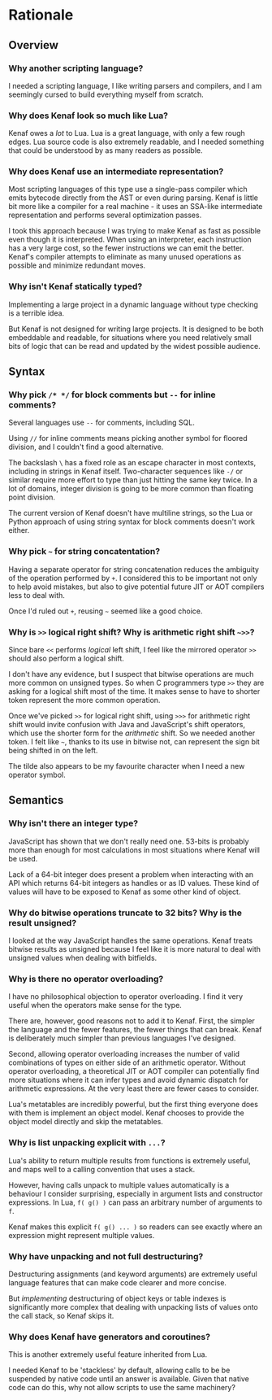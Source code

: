 # Rationale

## Overview

### Why another scripting language?

I needed a scripting language, I like writing parsers and compilers, and I am
seemingly cursed to build everything myself from scratch.

### Why does Kenaf look so much like Lua?

Kenaf owes a *lot* to Lua.  Lua is a great language, with only a few rough
edges.  Lua source code is also extremely readable, and I needed something that
could be understood by as many readers as possible.

### Why does Kenaf use an intermediate representation?

Most scripting languages of this type use a single-pass compiler which emits
bytecode directly from the AST or even during parsing.  Kenaf is little bit
more like a compiler for a real machine - it uses an SSA-like intermediate
representation and performs several optimization passes.

I took this approach because I was trying to make Kenaf as fast as possible
even though it is interpreted.  When using an interpreter, each instruction has
a very large cost, so the fewer instructions we can emit the better.  Kenaf's
compiler attempts to eliminate as many unused operations as possible and
minimize redundant moves.

### Why isn't Kenaf statically typed?

Implementing a large project in a dynamic language without type checking is
a terrible idea.

But Kenaf is not designed for writing large projects.  It is designed to be
both embeddable and readable, for situations where you need relatively small
bits of logic that can be read and updated by the widest possible audience.


## Syntax

### Why pick `/* */` for block comments but `--` for inline comments?

Several languages use `--` for comments, including SQL.

Using `//` for inline comments means picking another symbol for floored
division, and I couldn't find a good alternative.

The backslash `\` has a fixed role as an escape character in most contexts,
including in strings in Kenaf itself. Two-character sequences like `-/` or
similar require more effort to type than just hitting the same key twice.  In a
lot of domains, integer division is going to be more common than floating point
division.

The current version of Kenaf doesn't have multiline strings, so the Lua or
Python approach of using string syntax for block comments doesn't work either.

### Why pick `~` for string concatentation?

Having a separate operator for string concatenation reduces the ambiguity
of the operation performed by `+`.  I considered this to be important not only
to help avoid mistakes, but also to give potential future JIT or AOT compilers
less to deal with.

Once I'd ruled out `+`, reusing `~` seemed like a good choice.

### Why is `>>` logical right shift?  Why is arithmetic right shift `~>>`?

Since bare `<<` performs *logical* left shift, I feel like the mirrored
operator `>>` should also perform a logical shift.

I don't have any evidence, but I suspect that bitwise operations are much more
common on unsigned types.  So when C programmers type `>>` they are asking for
a logical shift most of the time. It makes sense to have to shorter token
represent the more common operation.

Once we've picked `>>` for logical right shift, using `>>>` for arithmetic
right shift would invite confusion with Java and JavaScript's shift operators,
which use the shorter form for the *arithmetic* shift.  So we needed another
token.  I felt like `~`, thanks to its use in bitwise not, can represent the
sign bit being shifted in on the left.

The tilde also appears to be my favourite character when I need a new operator
symbol.


## Semantics

### Why isn't there an integer type?

JavaScript has shown that we don't really need one.  53-bits is probably more
than enough for most calculations in most situations where Kenaf will be used.

Lack of a 64-bit integer does present a problem when interacting with an API
which returns 64-bit integers as handles or as ID values.  These kind of values
will have to be exposed to Kenaf as some other kind of object.

### Why do bitwise operations truncate to 32 bits?  Why is the result unsigned?

I looked at the way JavaScript handles the same operations.  Kenaf treats
bitwise results as unsigned because I feel like it is more natural to deal with
unsigned values when dealing with bitfields.

### Why is there no operator overloading?

I have no philosophical objection to operator overloading.  I find it very
useful when the operators make sense for the type.

There are, however, good reasons not to add it to Kenaf.  First, the simpler
the language and the fewer features, the fewer things that can break.  Kenaf is
deliberately much simpler than previous languages I've designed.

Second, allowing operator overloading increases the number of valid
combinations of types on either side of an arithmetic operator.  Without
operator overloading, a theoretical JIT or AOT compiler can potentially find
more situations where it can infer types and avoid dynamic dispatch for
arithmetic expressions.  At the very least there are fewer cases to consider.

Lua's metatables are incredibly powerful, but the first thing everyone does
with them is implement an object model.  Kenaf chooses to provide the object
model directly and skip the metatables.

### Why is list unpacking explicit with `...`?

Lua's ability to return multiple results from functions is extremely useful,
and maps well to a calling convention that uses a stack.

However, having calls unpack to multiple values automatically is a behaviour
I consider surprising, especially in argument lists and constructor
expressions.  In Lua, `f( g() )` can pass an arbitrary number of arguments to
`f`.

Kenaf makes this explicit `f( g() ... )` so readers can see exactly where an
expression might represent multiple values.

### Why have unpacking and not full destructuring?

Destructuring assignments (and keyword arguments) are extremely useful language
features that can make code clearer and more concise.

But *implementing* destructuring of object keys or table indexes is
significantly more complex that dealing with unpacking lists of values onto
the call stack, so Kenaf skips it.

### Why does Kenaf have generators and coroutines?

This is another extremely useful feature inherited from Lua.

I needed Kenaf to be 'stackless' by default, allowing calls to be be suspended
by native code until an answer is available.  Given that native code can do
this, why not allow scripts to use the same machinery?

